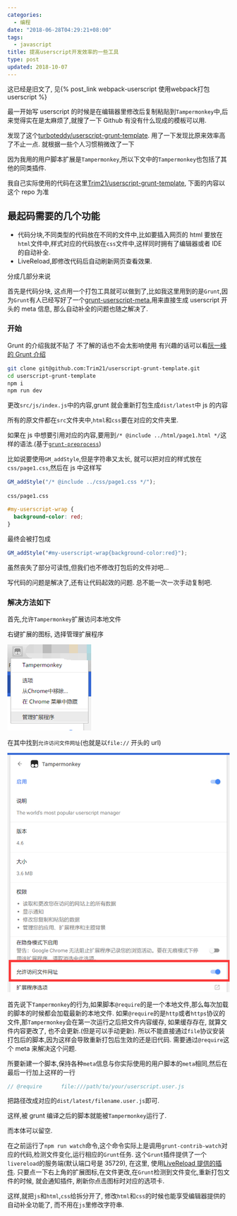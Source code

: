 ```yaml
---
categories:
  - 编程
date: "2018-06-28T04:29:21+08:00"
tags:
  - javascript
title: 提高userscript开发效率的一些工具
type: post
updated: 2018-10-07
---
```


这已经是旧文了, 见{% post_link webpack-userscript 使用webpack打包userscript %}

最一开始写 userscript 的时候是在编辑器里修改后复制粘贴到`Tampermonkey`中,后来觉得实在是太麻烦了,就搜了一下 Github 有没有什么现成的模板可以用.

<!-- more -->

发现了这个[turboteddy/userscript-grunt-template](https://github.com/turboteddy/userscript-grunt-template). 用了一下发现比原来效率高了不止一点. 就根据一些个人习惯稍微改了一下

因为我用的用户脚本扩展是`Tampermonkey`,所以下文中的`Tampermonkey`也包括了其他的同类插件.

我自己实际使用的代码在这里[Trim21/userscript-grunt-template](https://github.com/Trim21/userscript-grunt-template), 下面的内容以这个 repo 为准

## 最起码需要的几个功能

- 代码分块,不同类型的代码放在不同的文件中,比如要插入网页的 html 要放在`html`文件中,样式对应的代码放在`css`文件中,这样同时拥有了编辑器或者 IDE 的自动补全.
- LiveReload,即修改代码后自动刷新网页查看效果.

分成几部分来说

首先是代码分块, 这点用一个打包工具就可以做到了,比如我这里用到的是`Grunt`,因为`Grunt`有人已经写好了一个[grunt-userscript-meta](https://github.com/Zod-/grunt-userscript-meta),用来直接生成 userscript 开头的 meta 信息, 那么自动补全的问题也随之解决了.

### 开始

Grunt 的介绍我就不贴了 不了解的话也不会太影响使用 有兴趣的话可以看[阮一峰的 Grunt 介绍](https://javascript.ruanyifeng.com/tool/grunt.html)

```bash
git clone git@github.com:Trim21/userscript-grunt-template.git
cd userscript-grunt-template
npm i
npm run dev
```

更改`src/js/index.js`中的内容,grunt 就会重新打包生成`dist/latest`中 js 的内容

所有的原文件都在`src`文件夹中,`html`和`css`要在对应的文件夹里.

如果在 js 中想要引用对应的内容,要用到`/* @include ../html/page1.html */`这样的语法.(基于[`grunt-preprocess`](https://github.com/jsoverson/grunt-preprocess))

比如说要使用`GM_addStyle`,但是字符串又太长, 就可以把对应的样式放在`css/page1.css`,然后在 js 中这样写

```javascript
GM_addStyle("/* @include ../css/page1.css */");
```

`css/page1.css`

```css
#my-userscript-wrap {
  background-color: red;
}
```

最终会被打包成

```javascript
GM_addStyle("#my-userscript-wrap{background-color:red}");
```

虽然丧失了部分可读性,但我们也不修改打包后的文件对吧...

写代码的问题是解决了,还有让代码起效的问题. 总不能一次一次手动复制吧.

### 解决方法如下

首先,允许`Tampermonkey`扩展访问本地文件

右键扩展的图标, 选择管理扩展程序

![1](/static/bd69bf14ly1fsqd1me9o7j205a05fdfu.jpg)

在其中找到`允许访问文件网址`(也就是以`file://` 开头的 url)

![2](/static/bd69bf14ly1fsqd0vt6d5j20je0kujt9.jpg)

首先说下`Tampermonkey`的行为,如果脚本`@require`的是一个本地文件,那么每次加载的脚本的时候都会加载最新的本地文件. 如果`@require`的是`http`或者`https`协议的文件,那`Tampermonkey`会在第一次运行之后把文件内容缓存, 如果缓存存在, 就算文件内容更改了, 也不会更新.(但是可以手动更新). 所以不能直接通过`file`协议安装打包后的脚本,因为这样会导致重新打包后生效的还是旧代码. 需要通过`@require`这个 meta 来解决这个问题.

所要新建一个脚本,保持各种`meta`信息与你实际使用的用户脚本的`meta`相同,然后在最后一行加上这样的一行

```javascript
// @require      file:///path/to/your/userscript.user.js
```

把路径改成对应的`dist/latest/filename.user.js`即可.

这样,被 grunt 编译之后的脚本就能被`Tampermonkey`运行了.

而本体可以留空.

在之前运行了`npm run watch`命令,这个命令实际上是调用`grunt-contrib-watch`对应的代码,检测文件变化,运行相应的`Grunt`任务. 这个`Grunt`插件提供了一个`livereload`的服务端(默认端口号是 35729), 在这里, 使用[LiveReload 提供的插件](https://chrome.google.com/webstore/detail/jnihajbhpnppcggbcgedagnkighmdlei). 只要点一下右上角的扩展图标,在文件更改,在`Grunt`检测到文件变化,重新打包文件的时候, 就会通知插件, 刷新你点击图标时对应的选项卡.

这样,就把`js`和`html`,`css`给拆分开了, 修改`html`和`css`的时候也能享受编辑器提供的自动补全功能了, 而不用在`js`里修改字符串.
